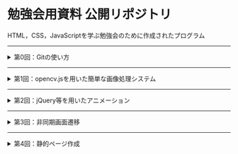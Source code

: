 # 勉強会用資料 公開リポジトリ
HTML，CSS，JavaScriptを学ぶ勉強会のために作成されたプログラム

---
<details>
<summary>第0回：Gitの使い方</summary>

<br>
Gitに関する主要な用語のおさらい，GitHubの利用方法の簡単な振り返り
<br>
[Gitについての基本情報](https://note.com/text_2021/n/n8e700f9bea2b)
<br>
[GitHub 始め方](https://note.com/text_2021/n/ne1cadbf17571)

Gitコマンドに関しては，ProgateのGitコース他をオススメしました。
<br>
[Progate Git](https://prog-8.com/courses/git)
<br>
[洗練されたコミットメッセージを書く方法](https://www.conventionalcommits.org/ja/v1.0.0/)
<br>
[Git図解](https://kray.jp/blog/git-why-explanation/)
<br>
[Git図解2](https://kray.jp/blog/git-pull-rebase/)
</details>

---
<details>
<summary>第1回：opencv.jsを用いた簡単な画像処理システム</summary>
<br>

opencv.jsを用いて入力画像に対して画像処理を加える簡単なシステム作成
<div align="center">
<img src="assets/1.png" width="70%">
</div>

<機能>
<br>
1. ドラッグ&ドロップもしくはファイル選択で画像入力
2. 複数の画像処理をボタンで操作
3. 単一ファイルのダウンロード
<br>

[勉強会資料](https://note.com/text_2021/n/n398e222aaa9d)
[参考資料](1st/References.md)
</details>

---
<details>

<summary>第2回：jQuery等を用いたアニメーション</summary>
<br>

- メインページの作成
- Chart.js
- jQuery
- HSV抽出ボタン追加

<br>

[勉強会資料](https://note.com/text_2021/n/n58b58d7dca4a)
[参考資料](2nd/References.md)
</details>

---
<details>

<summary>第3回：非同期画面遷移</summary>
<br>

- 非同期処理の基礎
- barba.js V2を用いた非同期画面遷移
- Tailwind CSS
- スクロールした際のアニメーション表現
- SNS連動ボタン

Tailwind CSSに関しては以下のサイトで実装しています。
https://github.com/textcunma/skill-display

[勉強会用資料](https://note.com/text_2021/n/n4e364cfc71c9)

[参考資料](./3rd/References.md)

</details>

---

<details>
<summary>第4回：静的ページ作成</summary>

<br>

- レスポンシブ対応
- GitHub Pages 

[勉強会用資料](https://note.com/text_2021/n/n388c6a576e45)

</details>